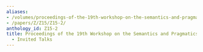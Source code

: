 ```yaml
---
aliases:
- /volumes/proceedings-of-the-19th-workshop-on-the-semantics-and-pragmatics-of-dialogue-invited-talks/
- /papers/Z/Z15/Z15-2/
anthology_id: Z15-2
title: Proceedings of the 19th Workshop on the Semantics and Pragmatics of Dialogue
  - Invited Talks
---
```

